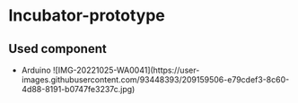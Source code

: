 # Incubator-prototype
## Used component 
 <ul>
 <li> Arduino
 ![IMG-20221025-WA0041](https://user-images.githubusercontent.com/93448393/209159506-e79cdef3-8c60-4d88-8191-b0747fe3237c.jpg)
 
 </li>
